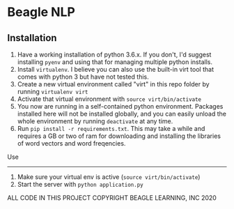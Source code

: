 Beagle NLP
=========

Installation
------------
1. Have a working installation of python 3.6.x. If you don't, I'd suggest
installing `pyenv` and using that for managing multiple python installs.
2. Install `virtualenv`. I believe you can also use the built-in virt tool
that comes with python 3 but have not tested this.
3. Create a new virtual environment called "virt" in this repo folder by
running `virtualenv virt`
4. Activate that virtual environment with `source virt/bin/activate`
5. You now are running in a self-contained python environment. Packages
installed here will not be installed globally, and you can easily unload the
whole environment by running `deactivate` at any time.
5. Run `pip install -r requirements.txt`. This may take a while and requires a GB or two of ram for
downloading and installing the libraries of word vectors and word freqencies.


Use
___

1. Make sure your virtual env is active (`source virt/bin/activate`)
2. Start the server with `python application.py`

ALL CODE IN THIS PROJECT COPYRIGHT BEAGLE LEARNING, INC 2020
